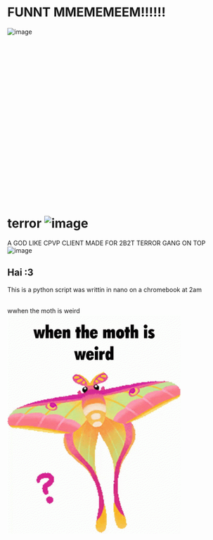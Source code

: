 # FUNNT MMEMEMEEM!!!!!!
![image](https://user-images.githubusercontent.com/85663797/174284245-7dad0971-2519-42c3-984d-a5b814ff23c2.png)


<br>
<br>
<br>
<br>
<br>
<br>
<br>
<br>
<br>
<br>
<br>
<br>
<br>
<br>
<br>
<br>
<br>
<br>
<br>
<br>
<br>




# terror ![image](https://user-images.githubusercontent.com/85663797/174284703-7ee481d3-7673-4059-8cea-796b877276b6.png)

A GOD LIKE CPVP CLIENT MADE FOR 2B2T TERROR GANG ON TOP
![image](https://user-images.githubusercontent.com/85663797/174235545-43b61b43-c7f8-4f3f-ae88-b31c2850d980.png)
## Hai :3
This is a python script was writtin in nano on a chromebook at 2am

<br> wwhen the moth is weird
![image](https://github.com/dox-net/terror/raw/main/when-the-moth-is-weird-weird-moth.gif)

